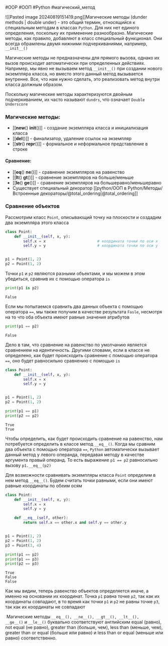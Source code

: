 #OOP #ООП #Python #магический_метод 


![[Pasted image 20240819151419.png]]Магические методы (dunder methods | double under) - это общий термин, относящийся к специальным методам в классах `Python`. Для них нет единого определения, поскольку их применение разнообразно. Магические методы, как правило, добавляют в класс специальный функционал. Они всегда обрамлены двумя нижними подчеркиваниями, например, `__init__()`

Магические методы не предназначены для прямого вызова, однако их вызов происходит автоматически при определенных действиях. Например, мы явно не вызываем метод `__init__()` при создании нового экземпляра класса, но вместо этого данный метод вызывается внутренне. Все, что нам нужно сделать, это реализовать метод внутри класса должным образом.

Поскольку магические методы характеризуются двойным подчеркиванием, их часто называют `dundrs`, что означает `Double Underscore`

### Магические методы:
- [[__new__() __init__()]] - создание экземпляра класса и инициализация класса
- [[__del__()]] - финализатор, удаление ссылок на экземпляр
- [[__str__() __repr__()]] - формальное и неформальное представление в строке
#### Сравнение:
- [[__eq__() __ne__()]]  - сравнение экземпляров на равенство
- [[__lt__() __gt__()]] - сравнение экземпляров на больше/меньше
- [[__le__() __ge__()]] - сравнение экземпляров на большеравно/меньшеравно
- Существует специальный декоратор [[python/ООП в Python/Методы/Встроенные декораторы/@total_ordering|@total_ordering]]
### Сравнение объектов
Рассмотрим класс `Point`, описывающий точку на плоскости и создадим два экземпляра этого класса
```python
class Point:
    def __init__(self, x, y):
        self.x = x                       # координата точки по оси x
        self.y = y                       # координата точки по оси y


p1 = Point(1, 2)
p2 = Point(1, 2)
```
Точки `p1` и `p2` являются разными объектами, и мы можем в этом убедиться, сравнив их с помощью оператора `is`
```python
print(p1 is p2)
```
```
False
```
Если мы попытаемся сравнить два данных объекта с помощью оператора `==`, мы также получим в качестве результата `Fasle`, несмотря на то что оба объекта имеют равные значения атрибутов
```python
print(p1 == p2)
```
```
False
```
Дело в там, что сравнение на равенство по умолчанию является сравнением на идентичность. Другими словами, если в классе не определено, как будет происходить сравнение с помощью оператора `==`, оно будет равносильно сравнению с помощью `is`
```python
class Point:
    def __init__(self, x, y):
        self.x = x
        self.y = y


p1 = Point(1, 2)
p2 = Point(1, 2)

print(p1 == p1)
print(p2 == p2)
```
```
True
True
```
Чтобы определить, как будет происходить сравнение на равенство, нам потребуется определить в классе метод `__eq__()`. Когда мы сравним два объекта с помощью оператора `==`, `Python` автоматически вызывает данный метод у левого операнда, передавая методу в качестве аргумента правый операнд. То есть выражение `p1 == p2` равносильно вызову `p1.__eq__(p2)`

Для возможности сравнивать экземпляры класса `Point` определим в нем метод `__eq__()`. Будем считать точки равными, если они имеют равные координаты по обеим осям
```python
class Point:
    def __init__(self, x, y):
        self.x = x
        self.y = y

    def __eq__(self, other):
        return self.x == other.x and self.y == other.y


p1 = Point(1, 2)
p2 = Point(1, 2)
p3 = Point(3, 4)

print(p1 == p2)
print(p1 == p3)
print(p2 == p3)
```
```
True
False
False
```
Как мы видим, теперь равенство объектов определяется иначе, а именно на основании их координат. Точка `p1` равна точке `p2`, так как их координаты совпадают, в то время как точки `p1` и `p2` не равны точке `p3`, так как их координаты не совпадают

 Магические методы `__eq__(), __ne__(), __gt__(), __lt__(), __ge__()` и `__le__()` буквально соответствуют английским equal (равно), not equal (не равно), greater than (больше, чем), less than (меньше, чем), greater than or equal (больше или равно) и less than or equal (меньше или равно) соответственно.